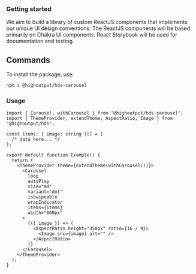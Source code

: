 ### Getting started

We aim to build a library of custom ReactJS components that implements our unique UI design conventions. The ReactJS components will be based primarily on Chakra UI components. React Storybook will be used for documentation and testing.

## Commands

To install the package, use:

```bash
npm i @highoutput/hds-carousel
```

### Usage

```tsx
import { Carousel, withCarousel } from "@highoutput/hds-carousel";
import { ThemeProvider, extendTheme, AspectRatio, Image } from "@highoutput/hds";

const items: { image: string }[] = [
  /* data here... */
];

export default function Example() {
  return (
    <ThemeProvider theme={extendTheme(withCarousel())}>
      <Carousel
        loop
        autoPlay
        size="md"
        variant="dot"
        isSwipeable
        wrapIndicator
        items={items}
        width="600px"
      >
        {({ image }) => (
          <AspectRatio height="350px" ratio={16 / 9}>
            <Image src={image} alt="" />
          </AspectRatio>
        )}
      </Carousel>
    </ThemeProvider>
  );
}
```
